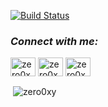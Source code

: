 [![Build Status](https://travis-ci.org/{zero0xy}/{repository}.png?branch=master)](https://travis-ci.org/{zero0xy}/{repository})


<h3 align="left"><i>Connect with me:</i></h3>
<p align="left">
<a href="https://codepen.io/zero0xy" target="blank"><img align="center" src="https://raw.githubusercontent.com/rahuldkjain/github-profile-readme-generator/master/src/images/icons/Social/codepen.svg" alt="zero0xy" height="30" width="40" /></a>
<a href="https://www.codechef.com/users/zero0xy" target="blank"><img align="center" src="![whatsapp](https://user-images.githubusercontent.com/129971301/230307430-1f6d859a-d668-4fcb-a22d-b6de54989efe.png)" alt="zero0xy" height="30" width="40" /></a>
<a href="https://www.hackerrank.com/zero0xy" target="blank"><img align="center" src="https://raw.githubusercontent.com/rahuldkjain/github-profile-readme-generator/master/src/images/icons/Social/hackerrank.svg" alt="zero0xy" height="30" width="40" /></a>
</p>

<p>&nbsp;<img align="center" src="https://github-readme-stats.vercel.app/api?username=zero0xy&show_icons=true&locale=en" alt="zero0xy" /></p>
